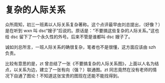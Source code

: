 # 复杂的人际关系

众所周知，初三一班素以人际关系复杂著称。这个点评最早由刘总提出，（好像？）是在听到 wxn 叫 dsc“嫂子”后说的。原话是：“不要搞这些复杂的人际关系。”这也给 dsc 留下了一个永久性的外号。后来不管是谁都叫 dsc 嫂子了。

诚如刘总所言，一班人际关系的确很复杂，笔者也不是很懂，这方面应该由 szh 负责。

比较有意思的是，zt 曾总结了一张《不要搞复杂的人际关系图》，上面以人名为结点，以关系为边，建立了一张有向（强？）联通图。zt 同志竟然在没有老师的情况下自通了图论！不知道这张宝贵的图现在还能不能找得到。
